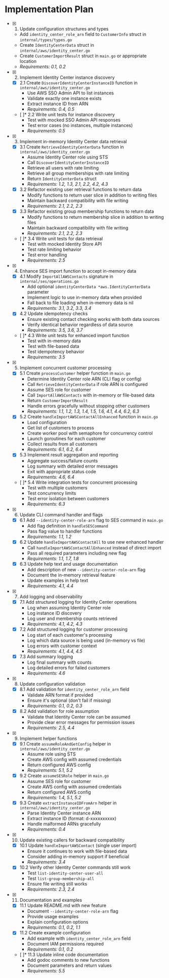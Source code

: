 # Implementation Plan

- [x] 1. Update configuration structures and types
  - Add `identity_center_role_arn` field to `CustomerInfo` struct in `internal/types/types.go`
  - Create `IdentityCenterData` struct in `internal/aws/identity_center.go`
  - Create `CustomerImportResult` struct in `main.go` or appropriate location
  - _Requirements: 0.1, 0.2_

- [x] 2. Implement Identity Center instance discovery
  - [x] 2.1 Create `DiscoverIdentityCenterInstanceID` function in `internal/aws/identity_center.go`
    - Use AWS SSO Admin API to list instances
    - Validate exactly one instance exists
    - Extract instance ID from ARN
    - _Requirements: 0.4, 0.5_
  - [ ]* 2.2 Write unit tests for instance discovery
    - Test with mocked SSO Admin API responses
    - Test error cases (no instances, multiple instances)
    - _Requirements: 0.5_

- [x] 3. Implement in-memory Identity Center data retrieval
  - [x] 3.1 Create `RetrieveIdentityCenterData` function in `internal/aws/identity_center.go`
    - Assume Identity Center role using STS
    - Call `DiscoverIdentityCenterInstanceID`
    - Retrieve all users with rate limiting
    - Retrieve all group memberships with rate limiting
    - Return `IdentityCenterData` struct
    - _Requirements: 1.2, 1.3, 2.1, 2.2, 4.2, 4.3_
  - [x] 3.2 Refactor existing user retrieval functions to return data
    - Modify functions to return user slice in addition to writing files
    - Maintain backward compatibility with file writing
    - _Requirements: 2.1, 2.2, 2.3_
  - [x] 3.3 Refactor existing group membership functions to return data
    - Modify functions to return membership slice in addition to writing files
    - Maintain backward compatibility with file writing
    - _Requirements: 2.1, 2.2, 2.3_
  - [ ]* 3.4 Write unit tests for data retrieval
    - Test with mocked Identity Store API
    - Test rate limiting behavior
    - Test error handling
    - _Requirements: 2.5_

- [x] 4. Enhance SES import function to accept in-memory data
  - [x] 4.1 Modify `ImportAllAWSContacts` signature in `internal/ses/operations.go`
    - Add optional `identityCenterData *aws.IdentityCenterData` parameter
    - Implement logic to use in-memory data when provided
    - Fall back to file loading when in-memory data is nil
    - _Requirements: 3.1, 3.2, 3.3, 3.4_
  - [x] 4.2 Update idempotency checks
    - Ensure existing contact checking works with both data sources
    - Verify identical behavior regardless of data source
    - _Requirements: 3.5, 3.6, 3.7_
  - [ ]* 4.3 Write unit tests for enhanced import function
    - Test with in-memory data
    - Test with file-based data
    - Test idempotency behavior
    - _Requirements: 3.5_

- [x] 5. Implement concurrent customer processing
  - [x] 5.1 Create `processCustomer` helper function in `main.go`
    - Determine Identity Center role ARN (CLI flag or config)
    - Call `RetrieveIdentityCenterData` if role ARN is configured
    - Assume SES role for customer
    - Call `ImportAllAWSContacts` with in-memory or file-based data
    - Return `CustomerImportResult`
    - Handle errors gracefully without stopping other customers
    - _Requirements: 1.1, 1.2, 1.3, 1.4, 1.5, 1.6, 4.1, 4.4, 6.2, 6.3_
  - [x] 5.2 Create `handleImportAWSContactAllEnhanced` function in `main.go`
    - Load configuration
    - Get list of customers to process
    - Create worker pool with semaphore for concurrency control
    - Launch goroutines for each customer
    - Collect results from all customers
    - _Requirements: 6.1, 6.2, 6.4_
  - [x] 5.3 Implement result aggregation and reporting
    - Aggregate success/failure counts
    - Log summary with detailed error messages
    - Exit with appropriate status code
    - _Requirements: 4.6, 6.4_
  - [ ]* 5.4 Write integration tests for concurrent processing
    - Test with multiple customers
    - Test concurrency limits
    - Test error isolation between customers
    - _Requirements: 6.3_

- [x] 6. Update CLI command handler and flags
  - [x] 6.1 Add `--identity-center-role-arn` flag to SES command in `main.go`
    - Add flag definition in `handleSESCommand`
    - Pass flag value to handler functions
    - _Requirements: 1.1, 1.2_
  - [x] 6.2 Update `handleImportAWSContactAll` to use new enhanced handler
    - Call `handleImportAWSContactAllEnhanced` instead of direct import
    - Pass all required parameters including new flag
    - _Requirements: 1.1, 1.7, 1.8_
  - [x] 6.3 Update help text and usage documentation
    - Add description of new `--identity-center-role-arn` flag
    - Document the in-memory retrieval feature
    - Update examples in help text
    - _Requirements: 4.1, 4.4_

- [x] 7. Add logging and observability
  - [x] 7.1 Add structured logging for Identity Center operations
    - Log when assuming Identity Center role
    - Log instance ID discovery
    - Log user and membership counts retrieved
    - _Requirements: 4.1, 4.2, 4.3_
  - [x] 7.2 Add structured logging for customer processing
    - Log start of each customer's processing
    - Log which data source is being used (in-memory vs file)
    - Log errors with customer context
    - _Requirements: 4.1, 4.4, 4.5_
  - [x] 7.3 Add summary logging
    - Log final summary with counts
    - Log detailed errors for failed customers
    - _Requirements: 4.6_

- [x] 8. Update configuration validation
  - [x] 8.1 Add validation for `identity_center_role_arn` field
    - Validate ARN format if provided
    - Ensure it's optional (don't fail if missing)
    - _Requirements: 0.1, 0.2, 0.3_
  - [x] 8.2 Add validation for role assumption
    - Validate that Identity Center role can be assumed
    - Provide clear error messages for permission issues
    - _Requirements: 2.5, 4.4_

- [x] 9. Implement helper functions
  - [x] 9.1 Create `assumeRoleAndGetConfig` helper in `internal/aws/identity_center.go`
    - Assume role using STS
    - Create AWS config with assumed credentials
    - Return configured AWS config
    - _Requirements: 5.1, 5.2_
  - [x] 9.2 Create `assumeSESRole` helper in `main.go`
    - Assume SES role for customer
    - Create AWS config with assumed credentials
    - Return configured AWS config
    - _Requirements: 1.4, 5.1, 5.2_
  - [x] 9.3 Create `extractInstanceIDFromArn` helper in `internal/aws/identity_center.go`
    - Parse Identity Center instance ARN
    - Extract instance ID (format: d-xxxxxxxxxx)
    - Handle malformed ARNs gracefully
    - _Requirements: 0.4_

- [x] 10. Update existing callers for backward compatibility
  - [x] 10.1 Update `handleImportAWSContact` (single user import)
    - Ensure it continues to work with file-based data
    - Consider adding in-memory support if beneficial
    - _Requirements: 3.4_
  - [x] 10.2 Verify other Identity Center commands still work
    - Test `list-identity-center-user-all`
    - Test `list-group-membership-all`
    - Ensure file writing still works
    - _Requirements: 2.3, 2.4_

- [x] 11. Documentation and examples
  - [x] 11.1 Update README.md with new feature
    - Document `--identity-center-role-arn` flag
    - Provide usage examples
    - Explain configuration options
    - _Requirements: 0.1, 0.2, 1.1_
  - [x] 11.2 Create example configuration
    - Add example with `identity_center_role_arn` field
    - Document IAM permissions required
    - _Requirements: 0.1, 0.2_
  - [ ]* 11.3 Update inline code documentation
    - Add godoc comments to new functions
    - Document parameters and return values
    - _Requirements: 5.5_
